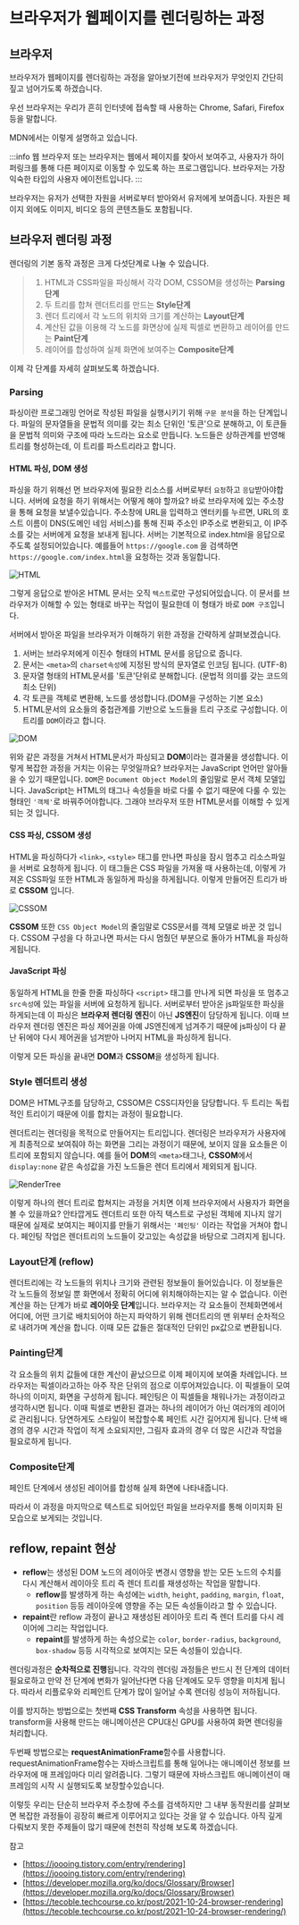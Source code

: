 # 브라우저가 웹페이지를 렌더링하는 과정

## 브라우저

브라우저가 웹페이지를 렌더링하는 과정을 알아보기전에 브라우저가 무엇인지 간단히 짚고 넘어가도록 하겠습니다.

우선 브라우저는 우리가 흔히 인터넷에 접속할 때 사용하는 Chrome, Safari, Firefox 등을 말합니다.

MDN에서는 이렇게 설명하고 있습니다.

:::info
웹 브라우저 또는 브라우저는 웹에서 페이지를 찾아서 보여주고, 사용자가 하이퍼링크를 통해 다른 페이지로 이동할 수 있도록 하는 프로그램입니다. 브라우저는 가장 익숙한 타입의 사용자 에이전트입니다.
:::

브라우저는 유저가 선택한 자원을 서버로부터 받아와서 유저에게 보여줍니다. 자원은 페이지 외에도 이미지, 비디오 등의 콘텐츠들도 포함됩니다.

## 브라우저 렌더링 과정

렌더링의 기본 동작 과정은 크게 다섯단계로 나눌 수 있습니다.

> 1.  HTML과 CSS파일을 파싱해서 각각 DOM, CSSOM을 생성하는 **Parsing단계**
> 2.  두 트리를 합쳐 렌더트리를 만드는 **Style단계**
> 3.  렌더 트리에서 각 노드의 위치와 크기를 계산하는 **Layout단계**
> 4.  계산된 값을 이용해 각 노드를 화면상에 실제 픽셀로 변환하고 레이어를 만드는 **Paint단계**
> 5.  레이어를 합성하여 실제 화면에 보여주는 **Composite단계**

이제 각 단계를 자세히 살펴보도록 하겠습니다.

### Parsing

파싱이란 프로그래밍 언어로 작성된 파일을 실행시키기 위해 `구문 분석`을 하는 단계입니다.
파일의 문자열들을 문법적 의미를 갖는 최소 단위인 '토큰'으로 분해하고, 이 토큰들을 문법적 의미와 구조에 따라 노드라는 요소로 만듭니다. 노드들은 상하관계를 반영해 트리를 형성하는데, 이 트리를 파스트리라고 합니다.

#### HTML 파싱, DOM 생성

파싱을 하기 위해선 먼 브라우저에 필요한 리소스를 서버로부터 `요청`하고 `응답`받아야합니다.
서버에 요청을 하기 위해서는 어떻게 해야 할까요? 바로 브라우저에 있는 주소창을 통해 요청을 보낼수있습니다.
주소창에 URL을 입력하고 엔터키를 누르면, URL의 호스트 이름이 DNS(도메인 네임 서비스)를 통해 진짜 주소인 IP주소로 변환되고, 이 IP주소를 갖는 서버에게 요청을 보내게 됩니다. 서버는 기본적으로 index.html을 응답으로 주도록 설정되어있습니다.
예를들어 `https://google.com` 을 검색하면 `https://google.com/index.html`을 요청하는 것과 동일합니다.

![HTML](./assets/HTML.png)

그렇게 응답으로 받아온 HTML 문서는 오직 `텍스트`로만 구성되어있습니다. 이 문서를 브라우저가 이해할 수 있는 형태로 바꾸는 작업이 필요한데 이 형태가 바로 `DOM 구조`입니다.

서버에서 받아온 파일을 브라우저가 이해하기 위한 과정을 간략하게 살펴보겠습니다.

1. 서버는 브라우저에게 이진수 형태의 HTML 문서를 응답으로 줍니다.
2. 문서는 `<meta>`의 `charset속성`에 지정된 방식의 문자열로 인코딩 됩니다. (UTF-8)
3. 문자열 형태의 HTML문서를 '토큰'단위로 분해합니다. (문법적 의미를 갖는 코드의 최소 단위)
4. 각 토큰을 객체로 변환해, 노드를 생성합니다.(DOM을 구성하는 기본 요소)
5. HTML문서의 요소들의 중첩관계를 기반으로 노드들을 트리 구조로 구성합니다. 이 트리를 `DOM`이라고 합니다.

![DOM](assets/DOM.png)

위와 같은 과정을 거쳐서 HTML문서가 파싱되고 **DOM**이라는 결과물을 생성합니다. 이렇게 복잡한 과정을 거치는 이유는 무엇일까요? 브라우저는 JavaScript 언어만 알아들을 수 있기 때문입니다. `DOM`은 `Document Object Model`의 줄임말로 문서 객체 모델입니다. JavaScript는 HTML의 태그나 속성들을 바로 다룰 수 없기 때문에 다룰 수 있는 형태인 `'객체'`로 바꿔주어야합니다. 그래야 브라우저 또한 HTML문서를 이해할 수 있게 되는 것 입니다.

#### CSS 파싱, CSSOM 생성

HTML을 파싱하다가 `<link>`, `<style>` 태그를 만나면 파싱을 잠시 멈추고 리소스파일을 서버로 요청하게 됩니다. 이 태그들은 CSS 파일을 가져올 때 사용하는데, 이렇게 가져온 CSS파일 또한 HTML과 동일하게 파싱을 하게됩니다. 이렇게 만들어진 트리가 바로 **CSSOM** 입니다.

![CSSOM](./assets/CSSOM.png)

**CSSOM** 또한 `CSS Object Model`의 줄임말로 CSS문서를 객체 모델로 바꾼 것 입니다. CSSOM 구성을 다 하고나면 파서는 다시 멈췄던 부분으로 돌아가 HTML을 파싱하게됩니다.

#### JavaScript 파싱

동일하게 HTML을 한줄 한줄 파싱하다 `<script>` 태그를 만나게 되면 파싱을 또 멈추고 `src속성`에 있는 파일을 서버에 요청하게 됩니다. 서버로부터 받아온 js파일또한 파싱을 하게되는데 이 파싱은 **브라우저 렌더링 엔진**이 아닌 **JS엔진**이 담당하게 됩니다. 이때 브라우저 렌더링 엔진은 파싱 제어권을 아예 JS엔진에게 넘겨주기 때문에 js파싱이 다 끝난 뒤에야 다시 제어권을 넘겨받아 나머지 HTML을 파싱하게 됩니다.

이렇게 모든 파싱을 끝내면 **DOM**과 **CSSOM**을 생성하게 됩니다.

### Style 렌더트리 생성

DOM은 HTML구조를 담당하고, CSSOM은 CSS디자인을 담당합니다. 두 트리는 독립적인 트리이기 때문에 이를 합치는 과정이 필요합니다.

렌더트리는 렌더링을 목적으로 만들어지는 트리입니다. 렌더링은 브라우저가 사용자에게 최종적으로 보여줘야 하는 화면을 그리는 과정이기 때문에, 보이지 않을 요소들은 이 트리에 포함되지 않습니다.
예를 들어 **DOM**의 `<meta>`태그나, **CSSOM**에서 `display:none` 같은 속성값을 가진 노드들은 렌더 트리에서 제외되게 됩니다.

![RenderTree](assets/RenderTree.png)

이렇게 하나의 렌더 트리로 합쳐지는 과정을 거치면 이제 브라우저에서 사용자가 화면을 볼 수 있을까요? 안타깝게도 렌더트리 또한 아직 텍스트로 구성된 객체에 지나지 않기 때문에 실제로 보여지는 페이지를 만들기 위해서는 `'페인팅'` 이라는 작업을 거쳐야 합니다.
페인팅 작업은 렌더트리의 노드들이 갖고있는 속성값을 바탕으로 그려지게 됩니다.

### Layout단계 (reflow)

렌더트리에는 각 노드들의 위치나 크기와 관련된 정보들이 들어있습니다. 이 정보들은 각 노드들의 정보일 뿐 화면에서 정확히 어디에 위치해야하는지는 알 수 없습니다. 이런 계산을 하는 단계가 바로 **레이아웃 단계**입니다.
브라우저는 각 요소들이 전체화면에서 어디에, 어떤 크기로 배치되어야 하는지 파악하기 위해 렌더트리의 맨 위부터 순차적으로 내려가며 계산을 합니다. 이때 모든 값들은 절대적인 단위인 px값으로 변환됩니다.

### Painting단계

각 요소들의 위치 값들에 대한 계산이 끝났으므로 이제 페이지에 보여줄 차례입니다. 브라우저는 픽셀이라고하는 아주 작은 단위의 점으로 이루어져있습니다. 이 픽셀들이 모여 하나의 이미지, 화면을 구성하게 됩니다.
페인팅은 이 픽셀들을 채워나가는 과정이라고 생각하시면 됩니다. 이때 픽셀로 변환된 결과는 하나의 레이어가 아닌 여러개의 레이어로 관리됩니다.
당연하게도 스타일이 복잡할수록 페인트 시간 길어지게 됩니다. 단색 배경의 경우 시간과 작업이 적게 소요되지만, 그림자 효과의 경우 더 많은 시간과 작업을 필요로하게 됩니다.

### Composite단계

페인트 단계에서 생성된 레이어를 합성해 실제 화면에 나타내줍니다.

따라서 이 과정을 마지막으로 텍스트로 되어있던 파일을 브라우저를 통해 이미지화 된 모습으로 보게되는 것입니다.

## reflow, repaint 현상

- **reflow**는 생성된 DOM 노드의 레이아웃 변경시 영향을 받는 모든 노드의 수치를 다시 계산해서 레이아웃 트리 즉 렌더 트리를 재생성하는 작업을 말합니다.
  - **reflow**를 발생하게 하는 속성에는 `width`, `height`, `padding`, `margin`, `float`, `position` 등등 레이아웃에 영향을 주는 모든 속성들이라고 할 수 있습니다.
- **repaint**란 reflow 과정이 끝나고 재생성된 레이아웃 트리 즉 렌더 트리를 다시 레이어에 그리는 작업입니다.
  - **repaint**를 발생하게 하는 속성으로는 `color`, `border-radius`, `background`, `box-shadow` 등등 시각적으로 보여지는 모든 속성들이 있습니다.

렌더링과정은 **순차적으로 진행**됩니다. 각각의 렌더링 과정들은 반드시 전 단계의 데이터 필요로하고 만약 전 단계에 변화가 일어난다면 다음 단계에도 모두 영향을 미치게 됩니다. 따라서 리플로우와 리페인트 단계가 많이 일어날 수록 렌더링 성능이 저하됩니다.

이를 방지하는 방법으로는 첫번째 **CSS Transform** 속성을 사용하면 됩니다. transform을 사용해 만드는 애니메이션은 CPU대신 GPU를 사용하여 화면 렌더링을 처리합니다.

두번째 방법으로는 **requestAnimationFrame**함수를 사용합니다. requestAnimationFrame함수는 자바스크립트를 통해 일어나는 애니메이션 정보를 브라우저에 매 프레임마다 미리 알려줍니다. 그렇기 때문에 자바스크립트 애니메이션이 매 프레임의 시작 시 실행되도록 보장할수있습니다.

이렇듯 우리는 단순히 브라우저 주소창에 주소를 검색하지만 그 내부 동작원리를 살펴보면 복잡한 과정들이 굉장히 빠르게 이루어지고 있다는 것을 알 수 있습니다.
아직 깊게 다뤄보지 못한 주제들이 많기 때문에 천천히 작성해 보도록 하겠습니다.

참고

- [https://joooing.tistory.com/entry/rendering](https://joooing.tistory.com/entry/rendering)
- [https://developer.mozilla.org/ko/docs/Glossary/Browser](https://developer.mozilla.org/ko/docs/Glossary/Browser)
- [https://tecoble.techcourse.co.kr/post/2021-10-24-browser-rendering](https://tecoble.techcourse.co.kr/post/2021-10-24-browser-rendering/)
